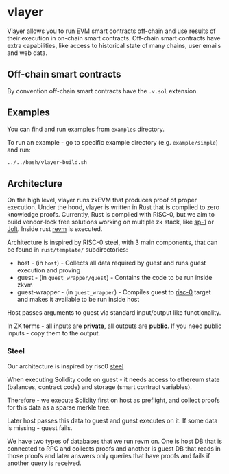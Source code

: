 # vlayer


Vlayer allows you to run EVM smart contracts off-chain and use results of their execution in on-chain smart contracts. Off-chain smart contracts have extra capabilities, like access to historical state of many chains, user emails and web data.

## Off-chain smart contracts

By convention off-chain smart contracts have the `.v.sol` extension.

## Examples 
You can find and run examples from `examples` directory.

To run an example - go to specific example directory (e.g. `example/simple`) and run:
```sh
../../bash/vlayer-build.sh
```


## Architecture
On the high level, vlayer runs zkEVM that produces proof of proper execution. Under the hood, vlayer is written in Rust that is complied to zero knowledge proofs. Currently, Rust is complied with RISC-0, but we aim to build vendor-lock free solutions working on multiple zk stack, like [sp-1](https://github.com/succinctlabs/sp1) or [Jolt](https://github.com/a16z/jolt). Inside rust [revm](https://github.com/bluealloy/revm) is executed. 

Architecture is inspired by RISC-0 steel, with 3 main components, that can be found in `rust/template/` subdirectories:
- host - (in `host`) - Collects all data required by guest and runs guest execution and proving
- guest - (in `guest_wrapper/guest`) - Contains the code to be run inside zkvm
- guest-wrapper - (in `guest_wrapper`) - Compiles guest to [risc-0](https://doc.rust-lang.org/rustc/platform-support/riscv32im-risc0-zkvm-elf.html) target and makes it available to be run inside host

Host passes arguments to guest via standard input/output like functionality.

In ZK terms - all inputs are **private**, all outputs are **public**. If you need public inputs - copy them to the output.

### Steel

Our architecture is inspired by risc0 [steel](https://github.com/risc0/risc0-ethereum/tree/main/steel)

When executing Solidity code on guest - it needs access to ethereum state (balances, contract code) and storage (smart contract variables).

Therefore - we execute Solidity first on host as preflight, and collect proofs for this data as a sparse merkle tree.

Later host passes this data to guest and guest executes on it. If some data is missing - guest fails.

We have two types of databases that we run revm on. One is host DB that is connected to RPC and collects proofs and another is guest DB that reads in those proofs and later answers only queries that have proofs and fails if another query is received.